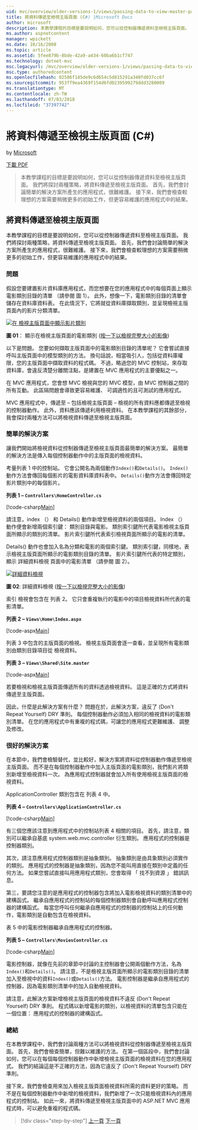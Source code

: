 ```yaml
---
uid: mvc/overview/older-versions-1/views/passing-data-to-view-master-pages-cs
title: 將資料傳遞至檢視主版頁面 (C#) |Microsoft Docs
author: microsoft
description: 本教學課程的目標是要說明如何，您可以從控制器傳遞資料至檢視主版頁面。 我們將探討兩種策略，將資料傳遞至檢視 m...
ms.author: aspnetcontent
manager: wpickett
ms.date: 10/16/2008
ms.topic: article
ms.assetid: 5fee879b-8bde-42a9-a434-60ba6b1cf747
ms.technology: dotnet-mvc
msc.legacyurl: /mvc/overview/older-versions-1/views/passing-data-to-view-master-pages-cs
msc.type: authoredcontent
ms.openlocfilehash: 02586f145de9c6d654c5d815291a340fd037cc6f
ms.sourcegitcommit: 953ff9ea4369f154d6fd0239599279ddd3280009
ms.translationtype: MT
ms.contentlocale: zh-TW
ms.lasthandoff: 07/03/2018
ms.locfileid: "37397742"
---
```

<a name="passing-data-to-view-master-pages-c"></a>將資料傳遞至檢視主版頁面 (C#)
====================
by [Microsoft](https://github.com/microsoft)

[下載 PDF](http://download.microsoft.com/download/e/f/3/ef3f2ff6-7424-48f7-bdaa-180ef64c3490/ASPNET_MVC_Tutorial_13_CS.pdf)

> 本教學課程的目標是要說明如何，您可以從控制器傳遞資料至檢視主版頁面。 我們將探討兩種策略，將資料傳遞至檢視主版頁面。 首先，我們會討論簡單的解決方案所產生的應用程式，很難維護。 接下來，我們會檢查較理想的方案需要稍微更多的初始工作，但更容易維護的應用程式中的結果。


## <a name="passing-data-to-view-master-pages"></a>將資料傳遞至檢視主版頁面

本教學課程的目標是要說明如何，您可以從控制器傳遞資料至檢視主版頁面。 我們將探討兩種策略，將資料傳遞至檢視主版頁面。 首先，我們會討論簡單的解決方案所產生的應用程式，很難維護。 接下來，我們會檢查較理想的方案需要稍微更多的初始工作，但更容易維護的應用程式中的結果。

### <a name="the-problem"></a>問題

假設您要建置影片資料庫應用程式，而您想要在您的應用程式中的每個頁面上顯示電影類別目錄的清單 （請參閱 圖 1）。 此外，想像一下，電影類別目錄的清單會儲存在資料庫資料表。 在此情況下，它將就從資料庫擷取類別，並呈現檢視主版頁面內的影片分類清單。


[![在 檢視主版頁面中顯示影片類別](passing-data-to-view-master-pages-cs/_static/image2.png)](passing-data-to-view-master-pages-cs/_static/image1.png)

**圖 01**： 顯示在檢視主版頁面的電影類別 ([按一下以檢視完整大小的影像](passing-data-to-view-master-pages-cs/_static/image3.png))


以下是問題。 您要如何擷取主版頁面中的電影類別目錄的清單呢？ 它會嘗試直接呼叫主版頁面中的模型類別的方法。 換句話說，相當吸引人，包括從資料庫權限，您的主版頁面中擷取資料的程式碼。 不過，略過您的 MVC 控制站，來存取資料庫，會違反清楚分離關注點，是建置在 MVC 應用程式的主要優點之一。

在 MVC 應用程式，您會想 MVC 檢視與您的 MVC 模型，由 MVC 控制器之間的所有互動。 此區隔問題會導致更容易維護、 可調適性的且可測試的應用程式。

MVC 應用程式中，傳遞至 – 包括檢視主版頁面 – 檢視的所有資料應都傳遞至檢視的控制器動作。 此外，資料應該傳遞利用檢視資料。 在本教學課程的其餘部分，我會探討兩種方法可以將檢視資料傳遞至檢視主版頁面。

### <a name="the-simple-solution"></a>簡單的解決方案

讓我們開始將檢視資料從控制器傳遞至檢視主版頁面最簡單的解決方案。 最簡單的解決方法是傳入每個控制器動作中的主版頁面的檢視資料。

考量列表 1 中的控制站。 它會公開名為兩個動作`Index()`和`Details()`。 `Index()`動作方法會傳回每個影片的電影資料庫資料表中。 `Details()`動作方法會傳回特定影片類別中的每個影片。

**列表 1 – `Controllers\HomeController.cs`**

[!code-csharp[Main](passing-data-to-view-master-pages-cs/samples/sample1.cs)]

請注意，index （） 和 Details() 動作新增至檢視資料的兩個項目。 Index （） 動作便會新增兩個索引鍵： 類別目錄與電影。 類別索引鍵所代表電影檢視主版頁面所顯示的類別的清單。 影片索引鍵所代表索引檢視頁面所顯示的電影的清單。

Details() 動作也會加入名為分類和電影的兩個索引鍵。 類別索引鍵，同樣地，表示檢視主版頁面所顯示的電影類別目錄的清單。 影片索引鍵所代表的特定類別，顯示 詳細資料檢視 頁面中的電影清單 （請參閱 圖 2）。


[![詳細資料檢視](passing-data-to-view-master-pages-cs/_static/image5.png)](passing-data-to-view-master-pages-cs/_static/image4.png)

**圖 02**: 詳細資料檢視 ([按一下以檢視完整大小的影像](passing-data-to-view-master-pages-cs/_static/image6.png))


索引 檢視會包含在 列表 2。 它只會重複執行的電影中的項目檢視資料所代表的電影清單。

**列表 2 – `Views\Home\Index.aspx`**

[!code-aspx[Main](passing-data-to-view-master-pages-cs/samples/sample2.aspx)]

列表 3 中包含的主版頁面的檢視。 檢視主版頁面會逐一查看，並呈現所有電影類別由類別目錄項目從 檢視資料。

**列表 3 – `Views\Shared\Site.master`**

[!code-aspx[Main](passing-data-to-view-master-pages-cs/samples/sample3.aspx)]

若要檢視和檢視主版頁面傳遞所有的資料透過檢視資料。 這是正確的方式將資料傳遞至主版頁面。

因此，什麼是此解決方案有什麼？ 問題在於，此解決方案，違反了 (Don't Repeat Yourself) DRY 準則。 每個控制器動作必須加入相同的檢視資料的電影類別清單。 在您的應用程式中有重複的程式碼，可讓您的應用程式更難維護、 調整及修改。

### <a name="the-good-solution"></a>很好的解決方案

在本節中，我們會檢驗替代，並比較好，解決方案將資料從控制器動作傳遞至檢視主版頁面。 而不是在每個控制器動作中加入主版頁面的電影類別，我們影片將類別新增至檢視資料一次。 為應用程式控制器就會加入所有使用檢視主版頁面的檢視資料。

ApplicationController 類別包含在 列表 4 中。

**列表 4 – `Controllers\ApplicationController.cs`**

[!code-csharp[Main](passing-data-to-view-master-pages-cs/samples/sample4.cs)]

有三個您應該注意到應用程式中的控制站列表 4 相關的項目。 首先，請注意，類別可以繼承自基底 system.web.mvc.controller 衍生類別。 應用程式的控制器是控制器類別。

其次，請注意應用程式控制器類別是抽象類別。 抽象類別是由具象類別必須實作的類別。 應用程式的控制器是抽象類別，因為您不能叫用直接在類別中定義的任何方法。 如果您嘗試直接叫用應用程式類別，您會取得 「 找不到資源 」 錯誤訊息。

第三，要請您注意的是應用程式的控制器包含將加入電影檢視資料的類別清單中的建構函式。 繼承自應用程式的控制站的每個控制器類別會自動呼叫應用程式控制器的建構函式。 每當您呼叫任何繼承自應用程式的控制器的控制站上的任何動作，電影類別是自動包含在檢視資料。

表 5 中的電影控制器繼承自應用程式的控制器。

**列表 5 – `Controllers\MoviesController.cs`**

[!code-csharp[Main](passing-data-to-view-master-pages-cs/samples/sample5.cs)]

電影控制器，就像在先前的章節中討論的主控制器會公開兩個動作方法，名為`Index()`和`Details()`。 請注意，不是檢視主版頁面所顯示的電影類別目錄的清單加入至檢視中的資料`Index()`或`Details()`方法。 電影控制器是繼承自應用程式的控制器，因為電影類別清單中的加入自動檢視資料。

請注意，此解決方案新增檢視主版頁面的檢視資料不違反 (Don't Repeat Yourself) DRY 準則。 程式碼以新增電影的類別，以檢視資料的清單包含只能在一個位置： 應用程式的控制器的建構函式。

### <a name="summary"></a>總結

在本教學課程中，我們會討論兩種方法可以將檢視資料從控制器傳遞至檢視主版頁面。 首先，我們會檢查簡單，但難以維護的方法。 在第一個區段中，我們會討論如何，您可以在每個每個控制器動作中新增檢視主版頁面的檢視資料在您的應用程式。 我們的結論這是不正確的方法，因為它違反了 (Don't Repeat Yourself) DRY 準則。

接下來，我們會檢查用來加入檢視主版頁面檢視資料所需的資料更好的策略。 而不是在每個控制器動作中新增的檢視資料，我們新增了一次只能檢視資料內的應用程式的控制站。 如此一來，將資料傳遞至檢視主版頁面中的 ASP.NET MVC 應用程式時，可以避免重複的程式碼。

> [!div class="step-by-step"]
> [上一頁](creating-page-layouts-with-view-master-pages-cs.md)
> [下一頁](asp-net-mvc-views-overview-vb.md)
